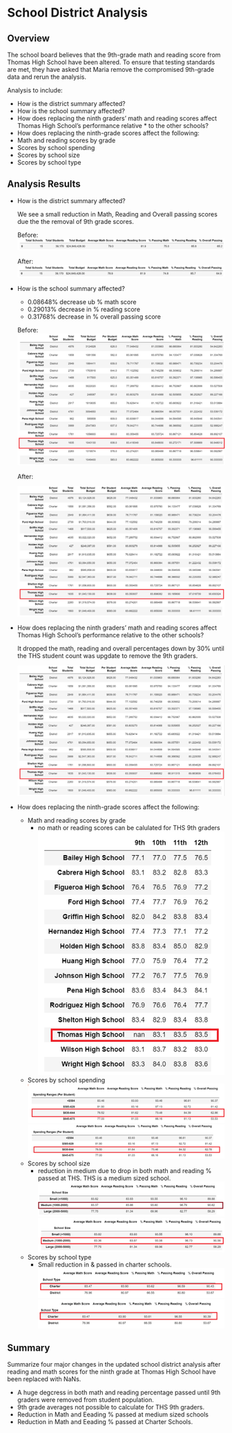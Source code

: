 # School District Analysis

## Overview
The school board believes that the 9th-grade math and reading score from Thomas High School have been altered. To ensure that testing standards are met, they have asked that Maria remove the compromised 9th-grade data and rerun the analysis.

Analysis to include:
* How is the district summary affected?
* How is the school summary affected?
* How does replacing the ninth graders’ math and reading scores affect Thomas High School’s performance relative * to the other schools?
* How does replacing the ninth-grade scores affect the following:
* Math and reading scores by grade
* Scores by school spending
* Scores by school size
* Scores by school type

## Analysis Results

* How is the district summary affected?  

    We see a small reduction in Math, Reading and Overall passing scores due the the removal of 9th grade scores.

    Before:
    ![District_Summary_Before](https://github.com/skanab/School_District_Analysis/blob/main/Resources/District_Summary_Before.PNG?raw=true)

    After:
    ![District_Summary_After](https://github.com/skanab/School_District_Analysis/blob/main/Resources/District_Summary_After.PNG?raw=true)


* How is the school summary affected?

    * 0.08648% decrease ub % math score
    * 0.29013% decrease in % reading score
    * 0.31768% decrease in % overall passing score 

    Before:
    ![Student_Summary_Before](https://github.com/skanab/School_District_Analysis/blob/main/Resources/student_data_before_removing_9th.PNG?raw=true)

    After:

    ![Student_Summary_After](https://github.com/skanab/School_District_Analysis/blob/main/Resources/student_data_after_count_adjust.PNG?raw=true)


* How does replacing the ninth graders’ math and reading scores affect Thomas High School’s performance relative to the other schools?

    It dropped the math, reading and overall percentages down by 30% until the THS student count was upgdate to remove the 9th graders.

    ![Student_Summary_After](https://github.com/skanab/School_District_Analysis/blob/main/Resources/student_data_before_count_adjust.PNG?raw=true)



* How does replacing the ninth-grade scores affect the following:
    * Math and reading scores by grade
        * no math or reading scores can be calulated for THS 9th graders
    ![Math by Grade](https://github.com/skanab/School_District_Analysis/blob/main/Resources/math_by_grade.PNG?raw=true)
    * Scores by school spending
    ![spendimg before](https://github.com/skanab/School_District_Analysis/blob/main/Resources/before_spending.PNG?raw=true)
    ![spending after](https://github.com/skanab/School_District_Analysis/blob/main/Resources/after_spending.PNG?raw=true)
    * Scores by school size
        * reduction in medium due to drop in both math and reading % passed at THS. THS is a medium sized school.
    ![scores by size before](https://github.com/skanab/School_District_Analysis/blob/main/Resources/before_scores_by_size.PNG?raw=true)
    ![scores by size after](https://github.com/skanab/School_District_Analysis/blob/main/Resources/after_scores_by_size.PNG?raw=true)
    * Scores by school type
        * Small reduction in & passed in charter schools.
    ![school type before](https://github.com/skanab/School_District_Analysis/blob/main/Resources/before_school_type.PNG?raw=true)
    ![school type after after](https://github.com/skanab/School_District_Analysis/blob/main/Resources/after_school_type.PNG?raw=true)


## Summary
Summarize four major changes in the updated school district analysis after reading and math scores for the ninth grade at Thomas High School have been replaced with NaNs.

* A huge degcress in both math and reading percentage passed until 9th graders were removed from student population.
* 9th grade averages not possible to calculate for THS 9th graders.
* Reduction in Math and Eeading % passed at medium sized schools 
* Reduction in Math and Eeading % passed at Charter Schools.
